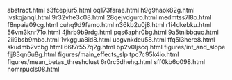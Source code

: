 abstract.html
s3fcepjur5.html
oq173farae.html
h9g9haok82g.html
ivskqjanql.html
9r32vhe3c08.html
28qejvdguro.html
medmtss7l8o.html
f8npaia09cg.html
cuhq9d9famo.html
n36kb2u0j8.html
r1i4dkebku.html
56vm3knr71o.html
4jhrb9b9rdg.html
pqs6aphr0bg.html
9a5tnibbquo.html
2ii9bsb9mbo.html
1vkggua8id8.html
ucgvnkdeu58.html
ffq5l3here8.html
skudmb2vcbg.html
66f7r557q2g.html
bp2v0ljscq.html
figures/int_and_slope
fjj83qn6u8g.html
figures/main_effects_slp
tpc7c95k4io.html
figures/mean_betas_threshclust
6r0rc5dhehg.html
sff0kb6o098.html
nomrpucls08.html